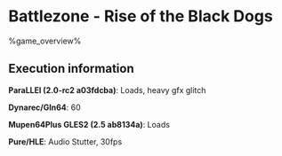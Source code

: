 # Battlezone - Rise of the Black Dogs 

%game_overview%

## Execution information

**ParaLLEl (2.0-rc2 a03fdcba)**: Loads, heavy gfx glitch

**Dynarec/Gln64**: 60

**Mupen64Plus GLES2 (2.5 ab8134a)**: Loads

**Pure/HLE**: Audio Stutter, 30fps